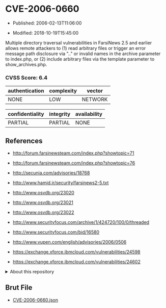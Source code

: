 # CVE-2006-0660

- Published: 2006-02-13T11:06:00

- Modified: 2018-10-19T15:45:00

Multiple directory traversal vulnerabilities in FarsiNews 2.5 and earlier allows remote attackers to (1) read arbitrary files or trigger an error message path disclosure via ".."  or invalid names in the archive parameter to index.php, or (2) include arbitrary files via the template parameter to show_archives.php.

### CVSS Score: **6.4**

| authentication | complexity | vector |
| --- | --- | --- |
| NONE | LOW | NETWORK |

| confidentiality | integrity | availability |
| --- | --- | --- |
| PARTIAL | PARTIAL | NONE |

## References

* http://forum.farsinewsteam.com/index.php?showtopic=71

* http://forum.farsinewsteam.com/index.php?showtopic=76

* http://secunia.com/advisories/18768

* http://www.hamid.ir/security/farsinews2-5.txt

* http://www.osvdb.org/23020

* http://www.osvdb.org/23021

* http://www.osvdb.org/23022

* http://www.securityfocus.com/archive/1/424720/100/0/threaded

* http://www.securityfocus.com/bid/16580

* http://www.vupen.com/english/advisories/2006/0506

* https://exchange.xforce.ibmcloud.com/vulnerabilities/24598

* https://exchange.xforce.ibmcloud.com/vulnerabilities/24602

<details>
<summary>About this repository</summary> 

  This repository is part of the project [Live Hack CVE](https://github.com/Live-Hack-CVE). Main website can be found [www.live-hack.org](https://www.live-hack.org) 
  
  Made by [Sn0wAlice](https://github.com/Sn0wAlice) for the people that care about security and need to have a feed of the latest CVEs. Hope you enjoy it, don't forget to star the repo and follow me on [Twitter](https://twitter.com/Sn0wAlice) and [Github](https://github.com/Sn0wAlice). And that is my [personnal website](https://www.alice-snow.me/)

  - [Home Page](https://github.com/Live-Hack-CVE)
  - [Framework](https://github.com/Live-Hack-CVE/cve-framework)
  - [CVE database](https://github.com/Live-Hack-CVE/full_database)
  - [Changelog](https://github.com/Live-Hack-CVE/Changelog)
</details>

## Brut File

* [CVE-2006-0660.json](https://raw.githubusercontent.com/Live-Hack-CVE/full_database/main/cves/2006/CVE-2006-0660.json)

